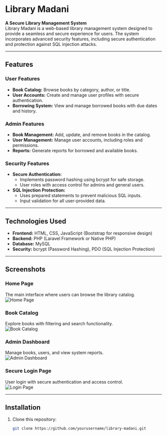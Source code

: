 # Library Madani  

**A Secure Library Management System**  
Library Madani is a web-based library management system designed to provide a seamless and secure experience for users. The system incorporates advanced security features, including secure authentication and protection against SQL injection attacks.  

---

## Features  
### User Features  
- **Book Catalog:** Browse books by category, author, or title.  
- **User Accounts:** Create and manage user profiles with secure authentication.  
- **Borrowing System:** View and manage borrowed books with due dates and history.  

### Admin Features  
- **Book Management:** Add, update, and remove books in the catalog.  
- **User Management:** Manage user accounts, including roles and permissions.  
- **Reports:** Generate reports for borrowed and available books.  

### Security Features  
- **Secure Authentication:**  
  - Implements password hashing using bcrypt for safe storage.  
  - User roles with access control for admins and general users.  
- **SQL Injection Protection:**  
  - Uses prepared statements to prevent malicious SQL inputs.  
  - Input validation for all user-provided data.  

---

## Technologies Used  
- **Frontend:** HTML, CSS, JavaScript (Bootstrap for responsive design)  
- **Backend:** PHP (Laravel Framework or Native PHP)  
- **Database:** MySQL  
- **Security:** bcrypt (Password Hashing), PDO (SQL Injection Protection)  

---

## Screenshots  

### Home Page  
The main interface where users can browse the library catalog.  
![Home Page](https://github.com/user-attachments/assets/home-page-placeholder.jpg)  

### Book Catalog  
Explore books with filtering and search functionality.  
![Book Catalog](https://github.com/user-attachments/assets/book-catalog-placeholder.jpg)  

### Admin Dashboard  
Manage books, users, and view system reports.  
![Admin Dashboard](https://github.com/user-attachments/assets/admin-dashboard-placeholder.jpg)  

### Secure Login Page  
User login with secure authentication and access control.  
![Login Page](https://github.com/user-attachments/assets/login-page-placeholder.jpg)  

---

## Installation  
1. Clone this repository:  
   ```bash
   git clone https://github.com/yourusername/library-madani.git
